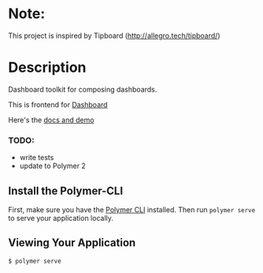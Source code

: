 # Note:

This project is inspired by Tipboard (http://allegro.tech/tipboard/)


# Description

Dashboard toolkit for composing dashboards.

This is frontend for [Dashboard](https://github.com/xliiv/dashboard)

Here's the [docs and demo](http://85.255.1.138/components/dashboard-toolkit/)


### TODO:

* write tests
* update to Polymer 2


## Install the Polymer-CLI

First, make sure you have the [Polymer CLI](https://www.npmjs.com/package/polymer-cli) installed. Then run `polymer serve` to serve your application locally.

## Viewing Your Application

```
$ polymer serve
```
